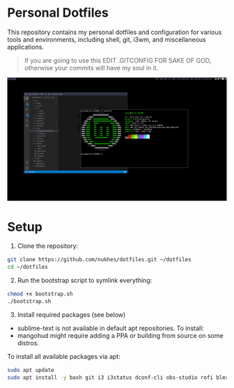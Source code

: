 # Personal Dotfiles
This repository contains my personal dotfiles and configuration for various tools and environments, including shell, git, i3wm, and miscellaneous applications.

> If you are going to use this EDIT .GITCONFIG FOR SAKE OF GOD, otherwise your commits will have my soul in it.

![preview](static/preview.png)

# Setup

1. Clone the repository:
```bash
git clone https://github.com/nukhes/dotfiles.git ~/dotfiles
cd ~/dotfiles
```

2. Run the bootstrap script to symlink everything:
```bash
chmod +x bootstrap.sh
./bootstrap.sh
```

3. Install required packages (see below)

- sublime-text is not available in default apt repositories. To install:
- mangohud might require adding a PPA or building from source on some distros.

To install all available packages via apt:
```bash
sudo apt update
sudo apt install -y bash git i3 i3status dconf-cli obs-studio rofi bleachbit virtualbox parcellite flameshot kitty gtk2-engines-murrine
```
